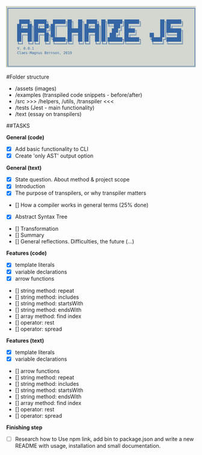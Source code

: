 ![logo](assets/logo.png)

#Folder structure

- /assets (images)
- /examples (transpiled code snippets - before/after)
- /src >>> /helpers, /utils, /transpiler <<< 
- /tests (Jest - main functionality)
- /text (essay on transpilers)

##TASKS


**General (code)**
- [x] Add basic functionality to CLI
- [x] Create 'only AST' output option

**General (text)**
- [x] State question. About method & project scope
- [x] Introduction
- [x] The purpose of transpilers, or why transpiler matters
- [] How a compiler works in general terms (25% done)  
- [x] Abstract Syntax Tree
- [] Transformation 
- [] Summary
- [] General reflections. Difficulties, the future (...)


**Features (code)**
- [x] template literals 
- [x] variable declarations
- [x] arrow functions 
- [] string method: repeat
- [] string method: includes
- [] string method: startsWith
- [] string method: endsWith
- [] array method: find index
- [] operator: rest
- [] operator: spread

**Features (text)**
- [x] template literals 
- [x] variable declarations
- [] arrow functions 
- [] string method: repeat
- [] string method: includes
- [] string method: startsWith
- [] string method: endsWith
- [] array method: find index
- [] operator: rest
- [] operator: spread


**Finishing step**

- [ ] Research how to Use npm link, add bin to package.json and write a new README with usage, installation and small documentation.

